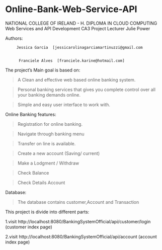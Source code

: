 # Online-Bank-Web-Service-API
NATIONAL COLLEGE OF IRELAND - H. DIPLOMA IN CLOUD COMPUTING
Web Services and API Development CA3 Project
Lecturer Julie Power

Authors: 
        
         Jessica Garcia  [jessicarolinagarciamartinuzzi@gmail.com
        
         
          Franciele Alves  [franciele.karine@hotmail.com]
        
         


The project’s Main goal is based on:

> A Clean and effective web based online banking system.

>Personal banking services that gives you complete control over all your banking demands online.

>Simple and easy user interface to work with.

Online Banking features:

>Registration for online banking.

>Navigate through banking menu

>Transfer on line is available.

>Create a new account (Saving/ current)

>Make a Lodgment / Withdraw

>Check Balance

>Check Details Account




Database:

>The database contains customer,Account and Transaction




This project is divide into different parts: 




1.visit http://localhost:8080/BankingSystemOfficial/api/customer/login (customer index page)

2.visit http://localhost:8080/BankingSystemOfficial/api/account (account index page)




